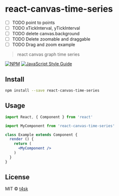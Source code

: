 # react-canvas-time-series

- [ ] TODO point to points
- [ ] TODO xTickInterval, yTickInterval
- [ ] TODO delete canvas.background
- [ ] TODO Delete zoomable and draggable
- [ ] TODO Drag and zoom example

> react canvas graph time series

[![NPM](https://img.shields.io/npm/v/react-canvas-time-series.svg)](https://www.npmjs.com/package/react-canvas-time-series) [![JavaScript Style Guide](https://img.shields.io/badge/code_style-standard-brightgreen.svg)](https://standardjs.com)

## Install

```bash
npm install --save react-canvas-time-series
```

## Usage

```jsx
import React, { Component } from 'react'

import MyComponent from 'react-canvas-time-series'

class Example extends Component {
  render () {
    return (
      <MyComponent />
    )
  }
}
```

## License

MIT © [t4sk](https://github.com/t4sk)
